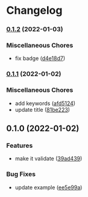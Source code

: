 # Changelog

### [0.1.2](https://www.github.com/brokeyourbike/enum-validation-laravel/compare/v0.1.1...v0.1.2) (2022-01-03)


### Miscellaneous Chores

* fix badge ([d4e18d7](https://www.github.com/brokeyourbike/enum-validation-laravel/commit/d4e18d765009eb36b6e178ef7a75ef6193b3d78e))

### [0.1.1](https://www.github.com/brokeyourbike/enum-validation-laravel/compare/v0.1.0...v0.1.1) (2022-01-02)


### Miscellaneous Chores

* add keywords ([afd5124](https://www.github.com/brokeyourbike/enum-validation-laravel/commit/afd5124271f29c7f3c914a59aa09f05af42d906a))
* update title ([81be223](https://www.github.com/brokeyourbike/enum-validation-laravel/commit/81be2237aae6950020737f52cddc72d48c42ef0a))

## 0.1.0 (2022-01-02)


### Features

* make it validate ([39ad439](https://www.github.com/brokeyourbike/enum-validation-laravel/commit/39ad43986402de52a3a47bab0c5bdfd345fef812))


### Bug Fixes

* update example ([ee5e99a](https://www.github.com/brokeyourbike/enum-validation-laravel/commit/ee5e99a8b690a9cbd9e64328a2b2ea010c18c53b))
